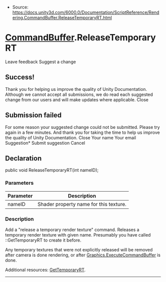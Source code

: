 * Source: https://docs.unity3d.com/6000.0/Documentation/ScriptReference/Rendering.CommandBuffer.ReleaseTemporaryRT.html

#  [CommandBuffer](https://docs.unity3d.com/6000.0/Documentation/ScriptReference/Rendering.CommandBuffer.html).ReleaseTemporaryRT
Leave feedback
Suggest a change
## Success!
Thank you for helping us improve the quality of Unity Documentation. Although we cannot accept all submissions, we do read each suggested change from our users and will make updates where applicable.
Close
## Submission failed
For some reason your suggested change could not be submitted. Please <a>try again</a> in a few minutes. And thank you for taking the time to help us improve the quality of Unity Documentation.
Close
Your name Your email Suggestion* Submit suggestion
Cancel
## Declaration
public void ReleaseTemporaryRT(int nameID); 
### Parameters
Parameter | Description  
---|---  
nameID | Shader property name for this texture.  
### Description
Add a "release a temporary render texture" command.
Releases a temporary render texture with given name. Presumably you have called ::GetTemporaryRT to create it before.  
  
Any temporary textures that were not explicitly released will be removed after camera is done rendering, or after [Graphics.ExecuteCommandBuffer](https://docs.unity3d.com/6000.0/Documentation/ScriptReference/Graphics.ExecuteCommandBuffer.html) is done.  
  
Additional resources: [GetTemporaryRT](https://docs.unity3d.com/6000.0/Documentation/ScriptReference/Rendering.CommandBuffer.GetTemporaryRT.html).
* * *
